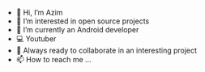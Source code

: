 - 👋 Hi, I’m Azim
- 👀 I’m interested in open source projects
- 🌱 I’m currently an Android developer
- 💻 Youtuber
- 💞️ Always ready to collaborate in an interesting project
- 📫 How to reach me ...

<!---
azim567/azim567 is a ✨ special ✨ repository because its `README.md` (this file) appears on your GitHub profile.
You can click the Preview link to take a look at your changes.
--->
